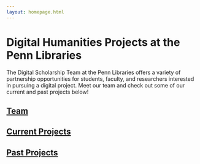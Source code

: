 ```yaml
---
layout: homepage.html
---
```

# Digital Humanities Projects at the Penn Libraries

The Digital Scholarship Team at the Penn Libraries offers a variety of partnership opportunities for students, faculty, and researchers interested in pursuing a digital project. Meet our team and check out some of our current and past projects below!

## [Team](www.upenndigitalscholarship.github.io/project_website/team.html)
## [Current Projects](www.upenndigitalscholarship.github.io/project_website/current-projects.html)
## [Past Projects](www.upenndigitalscholarship.github.io/project_website/past-projects.html)

